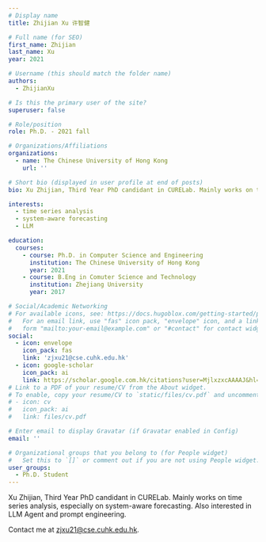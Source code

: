 ```yaml
---
# Display name
title: Zhijian Xu 许智健

# Full name (for SEO)
first_name: Zhijian
last_name: Xu
year: 2021

# Username (this should match the folder name)
authors:
  - ZhijianXu

# Is this the primary user of the site?
superuser: false

# Role/position
role: Ph.D. - 2021 fall

# Organizations/Affiliations
organizations:
  - name: The Chinese University of Hong Kong
    url: ''

# Short bio (displayed in user profile at end of posts)
bio: Xu Zhijian, Third Year PhD candidant in CURELab. Mainly works on time series analysis, especially on system-aware forecasting.

interests:
  - time series analysis
  - system-aware forecasting
  - LLM

education:
  courses:
    - course: Ph.D. in Computer Science and Engineering
      institution: The Chinese University of Hong Kong
      year: 2021
    - course: B.Eng in Comuter Science and Technology
      institution: Zhejiang University
      year: 2017

# Social/Academic Networking
# For available icons, see: https://docs.hugoblox.com/getting-started/page-builder/#icons
#   For an email link, use "fas" icon pack, "envelope" icon, and a link in the
#   form "mailto:your-email@example.com" or "#contact" for contact widget.
social:
  - icon: envelope
    icon_pack: fas
    link: 'zjxu21@cse.cuhk.edu.hk'
  - icon: google-scholar
    icon_pack: ai
    link: https://scholar.google.com.hk/citations?user=MjlxzxcAAAAJ&hl=zh-CN&oi=ao
# Link to a PDF of your resume/CV from the About widget.
# To enable, copy your resume/CV to `static/files/cv.pdf` and uncomment the lines below.
# - icon: cv
#   icon_pack: ai
#   link: files/cv.pdf

# Enter email to display Gravatar (if Gravatar enabled in Config)
email: ''

# Organizational groups that you belong to (for People widget)
#   Set this to `[]` or comment out if you are not using People widget.
user_groups:
  - Ph.D. Student
---
```


Xu Zhijian, Third Year PhD candidant in CURELab. Mainly works on time series analysis, especially on system-aware forecasting. Also interested in LLM Agent and prompt engineering. 

Contact me at zjxu21@cse.cuhk.edu.hk. 